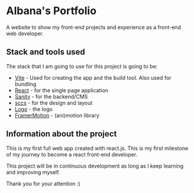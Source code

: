 # Albana's Portfolio

A website to show my front-end projects and experience as a front-end web developer.

## Stack and tools used

The stack that I am going to use for this project is going to be:
- [Vite](https://vitejs.dev/) - Used for creating the app and the build tool. Also used for bundling
- [React](https://reactjs.org/) - for the single page application
- [Sanity](https://www.sanity.io/) - for the backend/CMS
- [sccs](https://sass-lang.com/) - for the design and layout
- [Logo](https://logo.com/) - the logo
- [FramerMotion](https://www.framer.com/motion/) - (ani)motion library


## Information about the project

This is my first full web app created with react.js. This is my first milestone of my journey to become a react front-end developer.

This project will be in continuous development as long as I keep learning and improving myself.

Thank you for your attention :)
